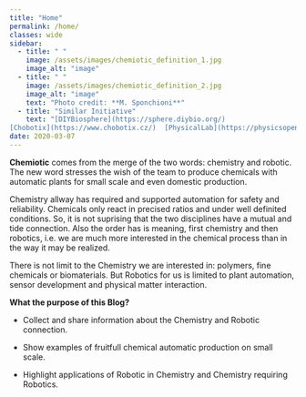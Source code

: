 ```yaml
---
title: "Home"
permalink: /home/
classes: wide
sidebar:
  - title: " "
    image: /assets/images/chemiotic_definition_1.jpg
    image_alt: "image"
  - title: " "
    image: /assets/images/chemiotic_definition_2.jpg
    image_alt: "image"
    text: "Photo credit: **M. Sponchioni**"
  - title: "Similar Initiative"
    text: "[DIYBiosphere](https://sphere.diybio.org/)  
[Chobotix](https://www.chobotix.cz/)  [PhysicalLab](https://physicsopenlab.org/)"
date: 2020-03-07
---
```


**Chemiotic** comes from the merge of the two words: chemistry and robotic. The new word stresses the wish of the team to produce chemicals with automatic plants for small scale and even domestic production.

Chemistry allway has required and supported automation for safety and reliability. Chemicals only react in precised ratios and under well definited conditions. So, it is not suprising that the two disciplines have a mutual and tide connection. Also the order has is meaning, first chemistry and then robotics, i.e. we are much more interested in the chemical process than in the way it may be realized. 

There is not limit to the Chemistry we are interested in: polymers, fine chemicals or biomaterials. But Robotics for us is limited to plant automation, sensor development and physical matter interaction.

**What the purpose of this Blog?**

- Collect and share information about the Chemistry and Robotic connection. 

- Show examples of fruitfull chemical automatic production on small scale.

- Highlight applications of Robotic in Chemistry and Chemistry requiring Robotics.